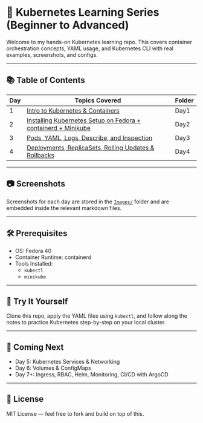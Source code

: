 # 🚀 Kubernetes Learning Series (Beginner to Advanced)

Welcome to my hands-on Kubernetes learning repo. This covers container orchestration concepts, YAML usage, and Kubernetes CLI with real examples, screenshots, and configs.

---

## 📚 Table of Contents

| Day | Topics Covered | Folder |
|-----|----------------|--------|
| 1   | [Intro to Kubernetes & Containers](./Day1/day1-notes.md) | Day1 |
| 2   | [Installing Kubernetes Setup on Fedora + containerd + Minikube](./Day2/day2-setup.md) | Day2 |
| 3   | [Pods, YAML, Logs, Describe, and Inspection](./Day3/day3-pods.md) | Day3 |
| 4   | [Deployments, ReplicaSets, Rolling Updates & Rollbacks](./Day4/day4-deployments.md) | Day4 |

---

## 📷 Screenshots

Screenshots for each day are stored in the [`Images/`](./Images/) folder and are embedded inside the relevant markdown files.

---

## 🛠 Prerequisites

- OS: Fedora 40
- Container Runtime: containerd
- Tools Installed:
  - `kubectl`
  - `minikube`

---

## 🧪 Try It Yourself

Clone this repo, apply the YAML files using `kubectl`, and follow along the notes to practice Kubernetes step-by-step on your local cluster.

---

## 📅 Coming Next

- Day 5: Kubernetes Services & Networking
- Day 6: Volumes & ConfigMaps
- Day 7+: Ingress, RBAC, Helm, Monitoring, CI/CD with ArgoCD

---

## 📜 License

MIT License — feel free to fork and build on top of this.

